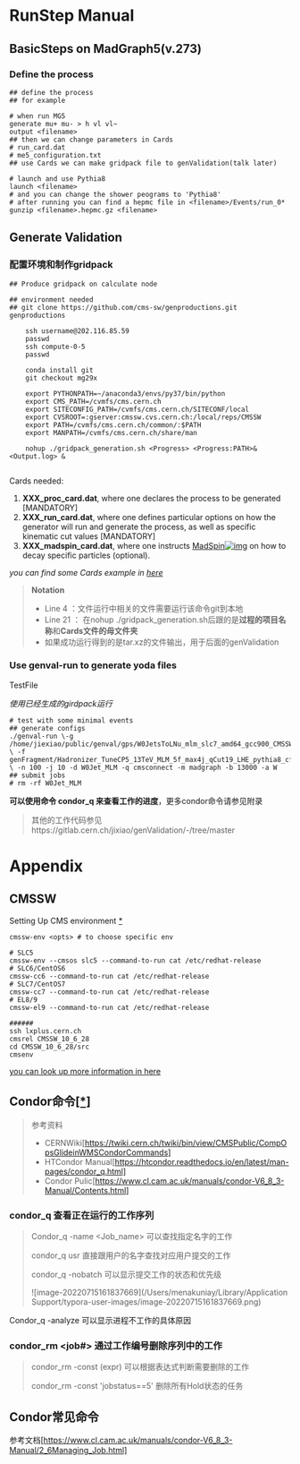 # RunStep Manual

## BasicSteps on MadGraph5(v.273)

### Define the process

```shell
## define the process 
## for example

# when run MG5
generate mu+ mu- > h vl vl~
output <filename>
## then we can change parameters in Cards
# run_card.dat
# me5_configuration.txt
## use Cards we can make gridpack file to genValidation(talk later)

# launch and use Pythia8 
launch <filename>
# and you can change the shower peograms to 'Pythia8'
# after running you can find a hepmc file in <filename>/Events/run_0*
gunzip <filename>.hepmc.gz <filename>

```



## Generate Validation

### 配置环境和制作gridpack

```shell
## Produce gridpack on calculate node

## environment needed
## git clone https://github.com/cms-sw/genproductions.git genproductions

    ssh username@202.116.85.59
    passwd
    ssh compute-0-5
    passwd
    
    conda install git
    git checkout mg29x
    
    export PYTHONPATH=~/anaconda3/envs/py37/bin/python
    export CMS_PATH=/cvmfs/cms.cern.ch
    export SITECONFIG_PATH=/cvmfs/cms.cern.ch/SITECONF/local
    export CVSROOT=:gserver:cmssw.cvs.cern.ch:/local/reps/CMSSW
    export PATH=/cvmfs/cms.cern.ch/common/:$PATH
    export MANPATH=/cvmfs/cms.cern.ch/share/man
    
    nohup ./gridpack_generation.sh <Progress> <Progress:PATH>& <Output.log> &
    
```

Cards needed:

1. **XXX_proc_card.dat**, where one declares the process to be generated [MANDATORY]
2. **XXX_run_card.dat**, where one defines particular options on how the generator will run and generate the process, as well as specific kinematic cut values [MANDATORY]
3. **XXX_madspin_card.dat**, where one instructs [MadSpin![img](https://twiki.cern.ch/twiki/pub/TWiki/TWikiDocGraphics/external-link.gif)](https://cp3.irmp.ucl.ac.be/projects/madgraph/wiki/MadSpin) on how to decay specific particles (optional).

*you can find some Cards example in [here](https://github.com/cms-sw/genproductions/tree/master/bin/MadGraph5_aMCatNLO/cards)*

> **Notation**
>
> - Line 4 ：文件运行中相关的文件需要运行该命令git到本地
> - Line 21 ： 在nohup ./gridpack_generation.sh后跟的是**过程的项目名称**和**Cards文件的母文件夹**
> - 如果成功运行得到的是tar.xz的文件输出，用于后面的genValidation

### Use genval-run to generate yoda files

TestFile

*使用已经生成的girdpack运行*

```shell
# test with some minimal events
## generate configs
./genval-run \-g /home/jiexiao/public/genval/gps/W0JetsToLNu_mlm_slc7_amd64_gcc900_CMSSW_12_0_2_tarball.tar.xz \ -f genFragment/Hadronizer_TuneCP5_13TeV_MLM_5f_max4j_qCut19_LHE_pythia8_cff.py \ -n 100 -j 10 -d W0Jet_MLM -q cmsconnect -m madgraph -b 13000 -a W
## submit jobs
# rm -rf W0Jet_MLM
```

**可以使用命令 condor_q 来查看工作的进度**，更多condor命令请参见附录

> 其他的工作代码参见https://gitlab.cern.ch/jixiao/genValidation/-/tree/master

# Appendix

## **CMSSW**

Setting Up CMS environment [*](http://cms-sw.github.io/singularity.html)

```shell
cmssw-env <opts> # to choose specific env

# SLC5
cmssw-env --cmsos slc5 --command-to-run cat /etc/redhat-release
# SLC6/CentOS6
cmssw-cc6 --command-to-run cat /etc/redhat-release
# SLC7/CentOS7
cmssw-cc7 --command-to-run cat /etc/redhat-release
# EL8/9
cmssw-el9 --command-to-run cat /etc/redhat-release

######
ssh lxplus.cern.ch
cmsrel CMSSW_10_6_28
cd CMSSW_10_6_28/src
cmsenv
```

[you can look up more information in here](https://twiki.cern.ch/twiki/bin/view/CMSPublic/WorkBookWhichRelease)

## Condor命令[[*]](https://twiki.cern.ch/twiki/bin/view/CMSPublic/CompOpsGlideinWMSCondorCommands)

> 参考资料
>
> - CERNWiki[https://twiki.cern.ch/twiki/bin/view/CMSPublic/CompOpsGlideinWMSCondorCommands]
> - HTCondor Manual[https://htcondor.readthedocs.io/en/latest/man-pages/condor_q.html]
> - Condor Pulic[https://www.cl.cam.ac.uk/manuals/condor-V6_8_3-Manual/Contents.html]

### **condor_q  查看正在运行的工作序列**

> Condor_q -name <Job_name> 可以查找指定名字的工作
>
> condor_q  usr 直接跟用户的名字查找对应用户提交的工作
>
> condor_q  -nobatch 可以显示提交工作的状态和优先级
>
> ![image-20220715161837669](/Users/menakuniay/Library/Application Support/typora-user-images/image-20220715161837669.png)

Condor_q -analyze 可以显示进程不工作的具体原因

### **condor_rm <job#>  通过工作编号删除序列中的工作**

> condor_rm -const (expr) 可以根据表达式判断需要删除的工作
>
> condor_rm -const 'jobstatus==5' 删除所有Hold状态的任务

## Condor常见命令

参考文档[https://www.cl.cam.ac.uk/manuals/condor-V6_8_3-Manual/2_6Managing_Job.html]
